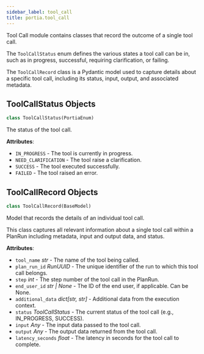 ```yaml
---
sidebar_label: tool_call
title: portia.tool_call
---
```


Tool Call module contains classes that record the outcome of a single tool call.

The `ToolCallStatus` enum defines the various states a tool call can be in, such
as in progress, successful, requiring clarification, or failing.

The `ToolCallRecord` class is a Pydantic model used to capture details about a
specific tool call, including its status, input, output, and associated metadata.

## ToolCallStatus Objects

```python
class ToolCallStatus(PortiaEnum)
```

The status of the tool call.

**Attributes**:

- `IN_PROGRESS` - The tool is currently in progress.
- `NEED_CLARIFICATION` - The tool raise a clarification.
- `SUCCESS` - The tool executed successfully.
- `FAILED` - The tool raised an error.

## ToolCallRecord Objects

```python
class ToolCallRecord(BaseModel)
```

Model that records the details of an individual tool call.

This class captures all relevant information about a single tool call
within a PlanRun including metadata, input and output data, and status.

**Attributes**:

- `tool_name` _str_ - The name of the tool being called.
- `plan_run_id` _RunUUID_ - The unique identifier of the run to which this tool call
  belongs.
- `step` _int_ - The step number of the tool call in the PlanRun.
- `end_user_id` _str | None_ - The ID of the end user, if applicable. Can be None.
- `additional_data` _dict[str, str]_ - Additional data from the execution context.
- `status` _ToolCallStatus_ - The current status of the tool call (e.g., IN_PROGRESS, SUCCESS).
- `input` _Any_ - The input data passed to the tool call.
- `output` _Any_ - The output data returned from the tool call.
- `latency_seconds` _float_ - The latency in seconds for the tool call to complete.

